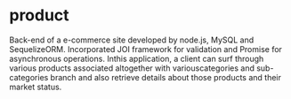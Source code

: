 # product

 Back-end of a e-commerce site developed by node.js, MySQL and SequelizeORM. Incorporated JOI framework for validation and Promise for asynchronous operations.  Inthis  application,  a  client  can  surf  through  various  products  associated  altogether  with  variouscategories  and  sub-categories  branch  and  also  retrieve  details  about  those  products  and  their market status.
